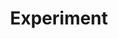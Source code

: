 ---
title: Experiment

tagline: Redesigning The Commute Experience

tags: [User Research, UX Design]

carousel_images: [IMG_0610.JPG, IMG_0613.JPG, IMG_0615.JPG]

thumbnail: commute.jpeg

challenge: The challenge was to learn how people get around in their city. To unearth opportunities for redesigning the transportation experience.

team: Vivek Shrinivasan

content_body: |

  ## Needfinding

  The research started off trying to understand the current problems and challenges people face on their everyday commute. This was done by talking and interviewing candidates and how they described their goals and challenges.

  _You can listen to one of the interviews recorded below_

  <iframe width="100%" height="300" scrolling="no" frameborder="no" allow="autoplay" src="https://w.soundcloud.com/player/?url=https%3A//api.soundcloud.com/tracks/662482463&color=%23ff5500&auto_play=false&hide_related=false&show_comments=true&show_user=true&show_reposts=false&show_teaser=true&visual=true"></iframe>

  Following an in depth understanding of their mode, time and location of commute. The interviewing mainly focused on discovering their pain points, overall motivations and goals as well as knowing what they found joyful in their experience of commuting.

  The three main ideas that emerged out of the interviewing were

  * A social way to a hassle free commute based on commuter comments
  * Motivating & encouraging people to use environmentally friendly transport
  * Safety in the cycling experience

  Storyboards were built to address these issues.

  Shifting the focus only on car commuters and figuring a social way to a hassle free commute, these were some of the wireframes designed to understand the challenges better.

  New ideas emerged from brainstorming like

  * HMW be able to figure out availibility of parking
  * HMW be able to know if the road quality is good, with less pot holes
  * HMW be able to rank a route by it's safety (ample street light, police presence etc)

  Here's an example of what the current user flow for parking in a city like Bangalore looks like.

  > “Even If I am willing to pay a fee, there is hardly any parking space.”

  <figure class="row justify-content-center figure text-center">
    <img src="/assets/images/projects/parking_ujm_current.jpg" class="border figure-img img-fluid rounded" alt="electricity bill">
  </figure>

  ## Wireframes & Prototypes

  <figure class="row justify-content-center figure text-center h-0">
    <img src="/assets/images/projects/app_user_flow.jpg" class="border figure-img img-fluid rounded" alt="electricity bill">
  </figure>
  
  ## Articles

  Here's what the news has to say about Bangalore and it's parking experience

  * Citizen matters - [Should you have to pay for parking](http://bengaluru.citizenmatters.in/should-you-pay-for-parking-in-bengaluru-36002)?
  * Economic Times - [How owning a car is a pain](https://economictimes.indiatimes.com/news/politics-and-nation/whose-road-is-it-anyway/articleshow/66761574.cms?from=mdr)
  * TOI - [It's hell out there](https://timesofindia.indiatimes.com/city/bengaluru/Parking-in-Bangalore-Its-hell-out-there-on-weekends/articleshow/40154232.cms)
  * [Central Parking Services](http://www.cpsindia.in/corporate.html) - An [existing solution](http://www.cpsindia.in/pdf/CPS%20Coverage%20Update%2022.03.2013.pdf)

---